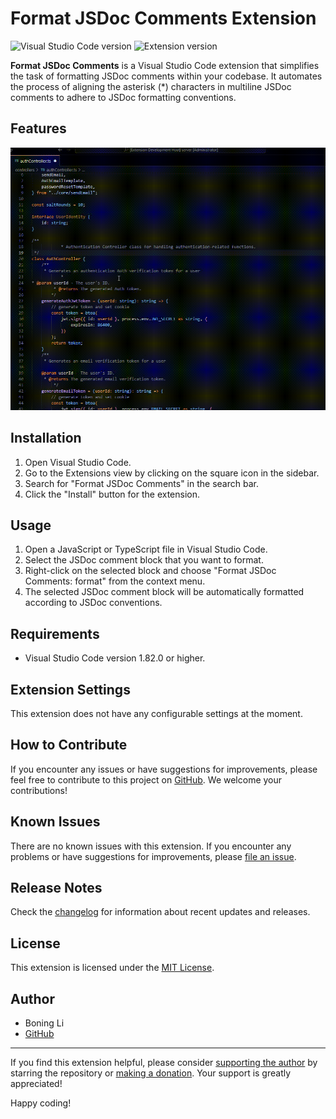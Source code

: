 # Format JSDoc Comments Extension

![Visual Studio Code version](https://img.shields.io/badge/vscode-%5E1.82.0-blue)
![Extension version](https://img.shields.io/badge/version-0.0.1-brightgreen)

**Format JSDoc Comments** is a Visual Studio Code extension that simplifies the task of formatting JSDoc comments within your codebase. It automates the process of aligning the asterisk (\*) characters in multiline JSDoc comments to adhere to JSDoc formatting conventions.

## Features

![Features](./img/Features.gif)

## Installation

1. Open Visual Studio Code.
2. Go to the Extensions view by clicking on the square icon in the sidebar.
3. Search for "Format JSDoc Comments" in the search bar.
4. Click the "Install" button for the extension.

## Usage

1. Open a JavaScript or TypeScript file in Visual Studio Code.
2. Select the JSDoc comment block that you want to format.
3. Right-click on the selected block and choose "Format JSDoc Comments: format" from the context menu.
4. The selected JSDoc comment block will be automatically formatted according to JSDoc conventions.

## Requirements

- Visual Studio Code version 1.82.0 or higher.

## Extension Settings

This extension does not have any configurable settings at the moment.

## How to Contribute

If you encounter any issues or have suggestions for improvements, please feel free to contribute to this project on [GitHub](https://github.com/I3NLi/formatJsdocComments). We welcome your contributions!

## Known Issues

There are no known issues with this extension. If you encounter any problems or have suggestions for improvements, please [file an issue](https://github.com/I3NLi/formatJsdocComments/issues).

## Release Notes

Check the [changelog](CHANGELOG.md) for information about recent updates and releases.

## License

This extension is licensed under the [MIT License](LICENSE).

## Author

- Boning Li
- [GitHub](https://github.com/I3NLi)

---

If you find this extension helpful, please consider [supporting the author](https://github.com/I3NLi) by starring the repository or [making a donation](https://paypal.me/your-paypal-account). Your support is greatly appreciated!

Happy coding!
